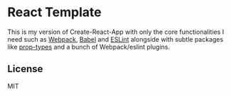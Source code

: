 # React Template

This is my version of Create-React-App with only the core functionalities I need such as [Webpack](https://webpack.js.org/), [Babel](https://babeljs.io/) and [ESLint](https://eslint.org/) alongside with subtle packages like [prop-types](https://www.npmjs.com/package/prop-types) and a bunch of Webpack/eslint plugins.

## License
MIT
